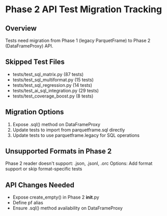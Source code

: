 # Phase 2 API Test Migration Tracking

## Overview
Tests need migration from Phase 1 (legacy ParquetFrame) to Phase 2 (DataFrameProxy) API.

## Skipped Test Files
- tests/test_sql_matrix.py (87 tests)
- tests/test_sql_multiformat.py (15 tests)
- tests/test_sql_regression.py (14 tests)
- tests/test_ai_sql_integration.py (29 tests)
- tests/test_coverage_boost.py (8 tests)

## Migration Options
1. Expose .sql() method on DataFrameProxy
2. Update tests to import from parquetframe.sql directly
3. Update tests to use parquetframe.legacy for SQL operations

## Unsupported Formats in Phase 2
Phase 2 reader doesn't support: .json, .jsonl, .orc
Options: Add format support or skip format-specific tests

## API Changes Needed
- Expose create_empty() in Phase 2 __init__.py
- Define pf alias
- Ensure .sql() method availability on DataFrameProxy
